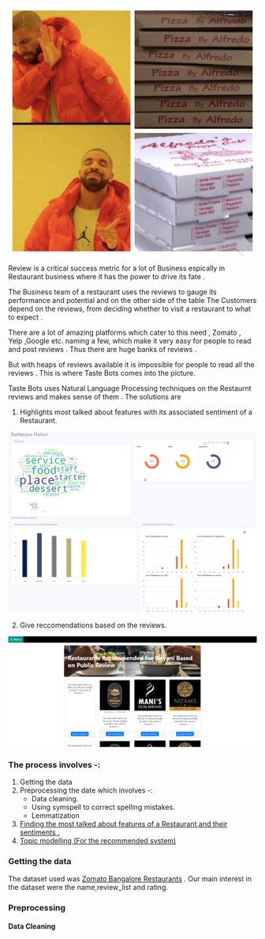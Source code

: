 
![alt text](/Image/alfredo.jpg)

Review is a critical success metric for a lot of Business espically in Restaurant business where it has the power to drive its fate . 

The Business team of a restaurant uses the reviews to gauge its performance and potential and on the other side of the table The Customers depend on the reviews, from deciding whether to visit a restaurant to what to expect .

There are a lot of amazing platforms which cater to this need , Zomato , Yelp ,Google etc. naming a few, which make it very easy for people to read and post reviews . Thus there are huge banks of reviews . 

But with heaps of reviews available it is impossible for people to read all the reviews . This is where Taste Bots comes into the picture.


Taste Bots uses Natural Language Processing techniques on the Restaurnt reviews and makes sense of them . The solutions are

1) <a name="top1">Highlights most talked about features with its associated sentiment of a Restaurant.</a>

![alt text](/Image/blog1.png)
![alt text](/Image/blog3.png)

2) <a name="top2">Give reccomendations based on the reviews.</a>

![alt text](/Image/blog2.png)

### The process involves -:
1. Getting the data
2. Preprocessing the date which involves -:
      - Data cleaning.
      - Using symspell to correct spelling mistakes.
      - Lemmatization
3. [Finding the most talked about features of a Restaurant and their sentiments .](#top1)  
4. [Topic modelling (For the recommended system)](#top2)


### Getting the data
The dataset used was <a href="https://www.kaggle.com/himanshupoddar/zomato-bangalore-restaurants">Zomato Bangalore Restaurants</a> .
Our main interest in the dataset were the  name,review_list and rating.

### Preprocessing
#### Data Cleaning




